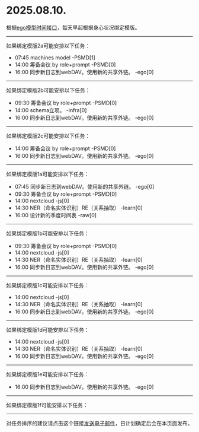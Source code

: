 # 2025.08.10.

根据[ego模型时间接口](https://gitee.com/hyg/blog/blob/master/timeflow.md)，每天早起根据身心状况绑定模版。

---
如果绑定模版2a可能安排以下任务：

- 07:45	machines model -PSMD[1]
- 14:00	筹备会议 by role+prompt -PSMD[0]
- 16:00	同步新日志到webDAV。使用新的共享外链。 -ego[0]

---
如果绑定模版2b可能安排以下任务：

- 09:30	筹备会议 by role+prompt -PSMD[0]
- 14:00	schema立项。 -infra[0]
- 16:00	同步新日志到webDAV。使用新的共享外链。 -ego[0]

---
如果绑定模版2c可能安排以下任务：

- 14:00	筹备会议 by role+prompt -PSMD[0]
- 16:00	同步新日志到webDAV。使用新的共享外链。 -ego[0]

---
如果绑定模版1a可能安排以下任务：

- 07:45	同步新日志到webDAV。使用新的共享外链。 -ego[0]
- 09:30	筹备会议 by role+prompt -PSMD[0]
- 14:00	nextcloud -js[0]
- 14:30	NER（命名实体识别）RE（关系抽取） -learn[0]
- 16:00	设计新的季度时间表 -raw[0]

---
如果绑定模版1b可能安排以下任务：

- 09:30	筹备会议 by role+prompt -PSMD[0]
- 14:00	nextcloud -js[0]
- 14:30	NER（命名实体识别）RE（关系抽取） -learn[0]
- 16:00	同步新日志到webDAV。使用新的共享外链。 -ego[0]

---
如果绑定模版1c可能安排以下任务：

- 14:00	nextcloud -js[0]
- 14:30	NER（命名实体识别）RE（关系抽取） -learn[0]
- 16:00	同步新日志到webDAV。使用新的共享外链。 -ego[0]

---
如果绑定模版1d可能安排以下任务：

- 14:00	nextcloud -js[0]
- 14:30	NER（命名实体识别）RE（关系抽取） -learn[0]
- 16:00	同步新日志到webDAV。使用新的共享外链。 -ego[0]

---
如果绑定模版1e可能安排以下任务：

- 16:00	同步新日志到webDAV。使用新的共享外链。 -ego[0]

---
如果绑定模版1f可能安排以下任务：


---
对任务排序的建议请点击这个链接<a href="mailto:huangyg@mars22.com?subject=关于2025.08.10.任务排序的建议&body=date: 2025.08.10.%0D%0Afile: ../../blog/release/time/d.20250810.md%0D%0A---请勿修改邮件主题及以上内容---%0D%0A">发送电子邮件</a>，日计划确定后会在本页面发布。